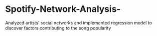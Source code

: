 # Spotify-Network-Analysis-
Analyzed artists’ social networks and implemented regression model to discover factors contributing to the song popularity 

